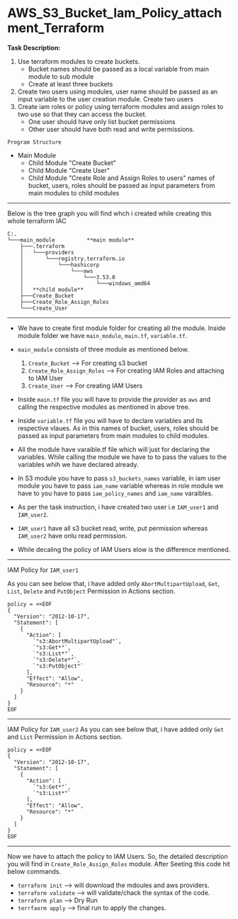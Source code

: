 # AWS_S3_Bucket_Iam_Policy_attachment_Terraform

**Task Description:**
1. Use terraform modules to create buckets.
   - Bucket names should be passed as a local variable from main module to sub module
   - Create at least three buckets
2. Create two users using modules, user name should be passed as an input variable to the user creation module.
    Create two users
3. Create iam roles or policy using terraform modules and assign roles to two use so that they can access the bucket.
   - One user should have only list bucket permissions
   - Other user should have both read and write permissions.

`Program Structure`
- Main Module
	- Child Module "Create Bucket"
	- Child Module "Create User"
	- Child Module "Create Role and Assign Roles to users"
names of  bucket, users, roles should be passed as input parameters from main modules to child modules


----------------------------------------------------------------------------------------------------------------------------------------
Below is the tree graph you will find whch i created while creating this whole terraform IAC
```
C:.
└───main_module          **main module**
    ├───.terraform
    │   └───providers
    │       └───registry.terraform.io
    │           └───hashicorp
    │               └───aws
    │                   └───3.53.0
    │                       └───windows_amd64
    │   **child module** 
    ├───Create_Bucket
    ├───Create_Role_Assign_Roles
    └───Create_User
```
----------------------------------------------------------------------------------------------------------------------------------------

- We have to create first module folder for creating all the module. Inside module folder we have `main_module`, `main.tf`, `variable.tf`.
- `main_module` consists of three module as mentioned below.
    1. `Create_Bucket`            --> For creating s3 bucket
    2. `Create_Role_Assign_Roles` --> For creating IAM Roles and attaching to IAM User
    3. `Create_User`              --> For creating IAM Users

- Inside `main.tf` file you will have to provide the *provider* as `aws` and calling the respective modules as mentioned in above tree.
- Inside `variable.tf` file you will have to declare variables and its respective vlaues. As in this names of  bucket, users, roles should be passed as input parameters from main modules to child modules.
- All the module have varaible.tf file which will just for declaring the variables. While calling the module we have to to pass the values to the variables whih we have declared already.
- In S3 module you have to pass `s3_buckets_names` variable, in iam user module you have to pass `iam_name` variable whereas in role module we have to you have to pass `iam_policy_names` and `iam_name` varaibles.
- As per the task instruction, i have created two user i.e `IAM_user1` and ` IAM_user2`. 
- `IAM_user1` have all s3 bucket read, write, put permission whereas `IAM_user2` have onlu read permission.
- While decaling the policy of IAM Users elow is the difference mentioned.

----------------------------------------------------------------------------------------------------------------------------------------
IAM Policy for `IAM_user1`

As you can see below that, i have added only `AbortMultipartUpload`, `Get`, `List`, `Delete` and `PutObject` Permission in Actions section.

```
policy = <<EOF
{
  "Version": "2012-10-17",
  "Statement": [
    {
      "Action": [
        `"s3:AbortMultipartUpload"`,
        `"s3:Get*"`,
        `"s3:List*"`,
        `"s3:Delete*"`,
        `"s3:PutObject"`
      ],
      "Effect": "Allow",
      "Resource": "*"
    }
  ]
}
EOF
```
----------------------------------------------------------------------------------------------------------------------------------------

IAM Policy for `IAM_user2`
As you can see below that, i have added only `Get` and `List` Permission in Actions section.
	      
```
policy = <<EOF
{
  "Version": "2012-10-17",
  "Statement": [
    {
      "Action": [
        `"s3:Get*"`,
        `"s3:List*"`
      ],
      "Effect": "Allow",
      "Resource": "*"
    }
  ]
}
EOF
```
	      
----------------------------------------------------------------------------------------------------------------------------------------
Now we have to attach the policy to IAM Users. So, the detailed description you will find in `Create_Role_Assign_Roles` module.
After Seeting this code hit below commands.
- `terraform init`     --> will download the mdoules and aws providers.
- `terraform validate` --> will validate/chack the syntax of the code.
- `terraform plan`     --> Dry Run
- `terrfaorm apply`    --> final run to apply the changes.
